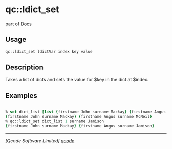 qc::ldict_set
=============

part of [Docs](../index.md)

Usage
-----
`
        qc::ldict_set ldictVar index key value
    `

Description
-----------
Takes a list of dicts and sets the value for $key in the dict at $index.

Examples
--------
```tcl

% set dict_list [list {firstname John surname Mackay} {firstname Angus surname McNeil}]
{firstname John surname Mackay} {firstname Angus surname McNeil}
% qc::ldict_set dict_list 1 surname Jamison
{firstname John surname Mackay} {firstname Angus surname Jamison}
```

----------------------------------
*[Qcode Software Limited] [qcode]*

[qcode]: http://www.qcode.co.uk "Qcode Software"